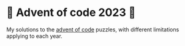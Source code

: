# 🎄 Advent of code 2023 🧩
My solutions to the [advent of code](https://adventofcode.com) puzzles,
with different limitations applying to each year.
